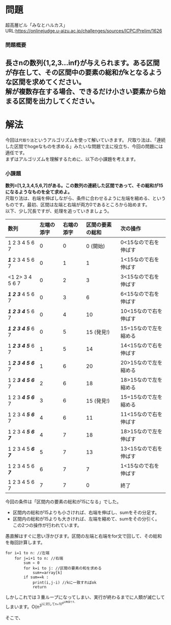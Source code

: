 # 問題
超高層ビル「みなとハルカス」    
URL:https://onlinejudge.u-aizu.ac.jp/challenges/sources/ICPC/Prelim/1626  

### 問題概要
長さnの数列{1,2,3...inf}が与えられます。ある区間が存在して、その区間中の要素の総和がkとなるような区間を求めてください。  
解が複数存在する場合、できるだけ小さい要素から始まる区間を出力してください。  
---
# 解法
今回は`尺取り法`というアルゴリズムを使って解いていきます。
尺取り法は、「連続した区間でhogeなものを求める」みたいな問題で主に役立ち、今回の問題には適任です。  
まずはアルゴリズムを理解するために、以下の小課題を考えます。
### 小課題
**数列=[1,2,3,4,5,6,7]がある。この数列の連続した区間であって、その総和が15になるようなものを全て求めよ。**  
尺取り法は、右端を伸ばしながら、条件に合わせるように左端を縮める、というものです。最初、区間は左端と右端が両方0であるところから始めます。  
以下、少し冗長ですが、処理を追っていきましょう。  

| 数列 | 左端の添字 | 右端の添字 | 区間の要素の総和 |  次の操作|  
|:----|:----|:----|:----|:---|  
| 1 2 3 4 5 6 7    | 0| 0 | 0 (開始)| 0<15なので右を伸ばす|  
| ***1*** 2 3 4 5 6 7  | 0 | 1 | 1 | 1<15なので右を伸ばす|  
|<1 2> 3 4 5 6 7  |0 |2| 3 | 3<15なので右を伸ばす|  
|***1 2 3*** 4 5 6 7  |0 |3 |6|6<15なので右を伸ばす|  
|***1 2 3 4*** 5 6 7  |0 |4 |10|10<15なので右を伸ばす|
|***1 2 3 4 5*** 6 7  |0 |5 |15 (発見!)|15=15なので左を縮める|  
|1 ***2 3 4 5*** 6 7  |1 |5 |14|14<15なので右を伸ばす|  
|1 ***2 3 4 5 6*** 7  |1 |6 |20|20>15なので左を縮める|  
|1 2 ***3 4 5 6*** 7  |2 |6 |18|18>15なので左を縮める|  
|1 2 3 ***4 5 6*** 7  |3 |6 |15 (発見!)|15=15なので左を縮める|  
|1 2 3 4 ***5 6*** 7  |4 |6 |11|11<15なので右を伸ばす|  
|1 2 3 4 ***5 6 7***  |4 |7 |18|18>15なので左を伸ばす|  
|1 2 3 4 5 ***6 7***  |5 |7 |13|13<15なので右を伸ばす|  
|1 2 3 4 5 6 ***7***  |6 |7 |7|1<15なので右を伸ばす|  
|1 2 3 4 5 6 7    |7 |7 |0|終了|  

今回の条件は「区間内の要素の総和が15になる」でした。 
* 区間内の総和が15よりも小さければ、右端を伸ばし、sumをその分足す。  
* 区間内の総和が15よりも大きければ、左端を縮めて、sumをその分引く。  
この2つの操作が行われています。  




愚直解はすぐに思い浮かびます。区間の左端と右端をfor文で回して、その総和を毎回計算します。  
~~~
for i=1 to n: //左端
    for j=i+1 to n: //右端
        sum ← 0
        for k=i to j: //区間の要素の和を求める
            sum+=array[k]
        if sum==k :
            print(i,j-i) //kに一致すればok
            return
~~~
しかしこれでは３重ループになってしまい、実行が終わるまでに人類が滅亡してしまいます。O(n<sup>3<sup>)に対してn=10<sup>9<sup>は無謀です。

そこで、


